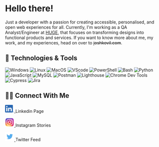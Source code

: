 
# **Hello there!**

Just a developer with a passion for creating accessible, personalised, and open web experiences for all. Currently, I'm working as a QA Analyst/Engineer at [HUGE](https://www.hugeinc.com), that focuses on transforming designs into functional products and services. If you want to know more about me, my work, and my experiences, head on over to ~~joshkovil.com~~.

## 🔧 **Technologies & Tools**

<!-- add all custom badges here -->
![Windows](https://img.shields.io/badge/OS-Windows-%234c566a?style=flat&logo=Windows)
![Linux](https://img.shields.io/badge/OS-Linux-%234c566a?style=flat&logo=Linux)
![MacOS](https://img.shields.io/badge/OS-MacOS-%234c566a?style=flat&logo=Apple)
![VScode](https://img.shields.io/badge/Editor-VScode-%234c566a?style=flat&logo=Visual%20Studio%20Code)
![PowerShell](https://img.shields.io/badge/Shell-PowerShell-%234c566a?style=flat&logo=PowerShell)
![Bash](https://img.shields.io/badge/Shell-Bash-%234c566a?style=flat&logo=Bash)
![Python](https://img.shields.io/badge/Code-Python-%234c566a?style=flat&logo=Python)
![JavaScript](https://img.shields.io/badge/Code-JavaScript-%234c566a?style=flat&logo=javascript)
![MySQL](https://img.shields.io/badge/Database-MySQL-%234c566a?style=flat&logo=MySQL)
![Postman](https://img.shields.io/badge/Tools-Postman-%234c566a?style=flat&logo=Postman)
![Lighthouse](https://img.shields.io/badge/Tools-Lighthouse-%234c566a?style=flat&logo=Lighthouse)
![Chrome Dev Tools](https://img.shields.io/badge/Tools-DevTools-%234c566a?style=flat&logo=Google)
![Cypress](https://img.shields.io/badge/Tools-Cypress-%234c566a?style=flat&logo=Cypress)
![Jira](https://img.shields.io/badge/Tools-Jira-%234c566a?style=flat&logo=Jira)

## 🤝🏾 **Connect With Me**

<!-- Social media flatcon here (Linkedin, Instagram, Twitter)-->
<p align="left">
    <a href="https://www.linkedin.com/in/josh-kovil-155601ba/">
        <img src="images/Linkedin.png" width="30" alt="My LinkedIn">
    </a>
    Linkedin Page
</p>
<p align="left">
    <a href="https://www.instagram.com/joshkovil/">
        <img src="images/Instagram.png" width="30" alt="My Instagram">
    </a>
    Instagram Stories
</p>

<p align="left">
    <a href="https://twitter.com/JoshKovil">
        <img src="images/Twitter.png" width="30" alt="My Twitter">
    </a>
    Twitter Feed
</p>